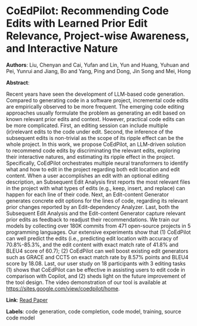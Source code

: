 # CoEdPilot: Recommending Code Edits with Learned Prior Edit Relevance, Project-wise Awareness, and Interactive Nature

**Authors**: Liu, Chenyan and Cai, Yufan and Lin, Yun and Huang, Yuhuan and Pei, Yunrui and Jiang, Bo and Yang, Ping and Dong, Jin Song and Mei, Hong

**Abstract**:

Recent years have seen the development of LLM-based code generation. Compared to generating code in a software project, incremental code edits are empirically observed to be more frequent. The emerging code editing approaches usually formulate the problem as generating an edit based on known relevant prior edits and context. However, practical code edits can be more complicated. First, an editing session can include multiple (ir)relevant edits to the code under edit. Second, the inference of the subsequent edits is non-trivial as the scope of its ripple effect can be the whole project.        In this work, we propose CoEdPilot, an LLM-driven solution to recommend code edits by discriminating the relevant edits, exploring their interactive natures, and estimating its ripple effect in the project. Specifically, CoEdPilot orchestrates multiple neural transformers to identify what and how to edit in the project regarding both edit location and edit content. When a user accomplishes an edit with an optional editing description, an Subsequent Edit Analysis first reports the most relevant files in the project with what types of edits (e.g., keep, insert, and replace) can happen for each line of their code. Next, an Edit-content Generator generates concrete edit options for the lines of code, regarding its relevant prior changes reported by an Edit-dependency Analyzer. Last, both the Subsequent Edit Analysis and the Edit-content Generator capture relevant prior edits as feedback to readjust their recommendations. We train our models by collecting over 180K commits from 471 open-source projects in 5 programming languages. Our extensive experiments show that (1) CoEdPilot can well predict the edits (i.e., predicting edit location with accuracy of 70.8\%-85.3\%, and the edit content with exact match rate of 41.8\% and BLEU4 score of 60.7); (2) CoEdPilot can well boost existing edit generators such as GRACE and CCT5 on exact match rate by 8.57\% points and BLEU4 score by 18.08. Last, our user study on 18 participants with 3 editing tasks (1) shows that CoEdPilot can be effective in assisting users to edit code in comparison with Copilot, and (2) sheds light on the future improvement of the tool design. The video demonstration of our tool is available at https://sites.google.com/view/coedpilot/home.

**Link**: [Read Paper](https://doi.org/10.1145/3650212.3652142)

**Labels**: code generation, code completion, code model, training, source code model
